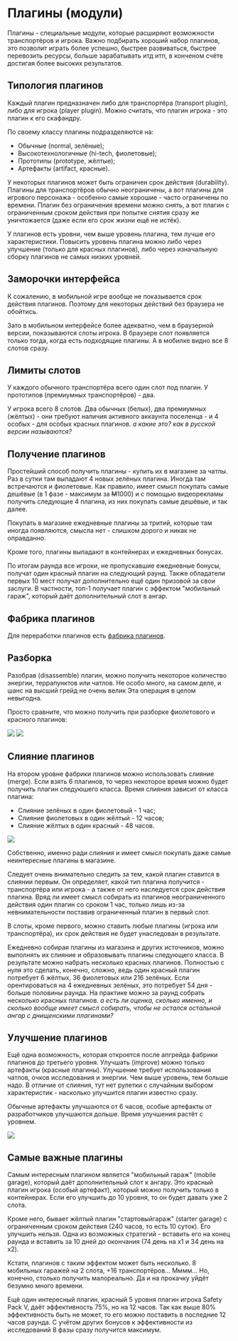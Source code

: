 # Плагины (модули)

Плагины - специальные модули, которые расширяют возможности транспортёров и игрока. Важно подбирать хороший набор плагинов, это
позволит играть более успешно, быстрее развиваться, быстрее перевозить ресурсы, больше зарабатывать итд итп, в конченом счёте
достигая более высоких результатов.

## Типология плагинов

Каждый плагин предназначен либо для транспортёра (transport plugin), либо для игрока (player plugin). Можно считать, что плагин
игрока - это плагин к его скафандру.

По своему классу плагины подразделяются на:

- Обычные (normal, зелёные);
- Высокотехнологичные (hi-tech, фиолетовые);
- Прототипы (prototype, жёлтые);
- Артефакты (artifact, красные).

У некоторых плагинов может быть ограничен срок действия (durability). Плагины для транспортёров обычно неограничены, а вот
плагины для игрового персонажа - особенно самые хорошие - часто ограничены по времени. Плагин без ограничения времени можно
снять, а вот плагин с ограниченным сроком действия при попытке снятия сразу же уничтожается (даже если его срок жизни ещё
не истёк).

У плагинов есть уровни, чем выше уровень плагина, тем лучше его характеристики. Повысить уровень плагина можно либо через
улучшение (только для красных плагинов), либо через изначальную сборку плагинов не самых низких уровней.

## Заморочки интерфейса

К сожалению, в мобильной игре вообще не показывается срок действия плагинов. Поэтому для некоторых действий без браузера
не обойтись.

Зато в мобильном интерфейсе более адекватно, чем в браузерной версии, показываются слоты игрока. В браузере слот появляется
только тогда, когда есть подходящие плагины. А в мобилке видно все 8 слотов сразу.

## Лимиты слотов

У каждого обычного транспортёра всего один слот под плагин. У прототипов (премиумных транспортёров) - два.

У игрока всего 8 слотов. Два обычных (белых), два премиумных (жёлтых) - они требуют наличия активного аккаунта поселенца - и
4 особых - для особых красных плагинов. *а какие это? как в русской версии называются?*

## Получение плагинов

Простейший способ получить плагины - купить их в магазине за чатлы. Раз в сутки там выпадают 4 новых зелёных плагина.
Иногда там встречаются и фиолетовые. Как правило, имеет смысл покупать самые дешёвые (в 1 фазе - максимум за <s>M</s>1000) и
с помощью видеорекламы получить следующие 4 плагина, из них покупать самые дешёвые, и так далее.

Покупать в магазине ежедневные плагины за тритий, которые там иногда появляются, смысла нет - слишком дорого и никак не оправданно.

Кроме того, плагины выпадают в контейнерах и ежедневных бонусах.

По итогам раунда все игроки, не пропускавшие ежедневные бонусы, получат один красный плагин на следующий раунд. Также
обладатели первых 10 мест получат дополнительно ещё один призовой за свои заслуги. В частности, топ-1 получает плагин с
эффектом "мобильный гараж", который даёт дополнительный слот в ангар.

## Фабрика плагинов

Для переработки плагинов есть [фабрика плагинов](habitat/pluginfactory.md).

## Разборка

Разобрав (disassemble) плагин, можно получить некоторое количество энергии, террапунктов или чатлов. Не особо много, на самом
деле, и шанс на высший грейд не очень велик Эта операция в целом невыгодна.

Просто сравните, что можно получить при разборке фиолетового и красного плагинов:

![](../images/plugin-dis-purple.png) ![](../images/plugin-dis-red.png)

## Слияние плагинов

На втором уровне фабрики плагинов можно использовать слияние (merge). Если взять 6 плагинов, то через некоторое время можно
будет получить плагин следуюшего класса. Время слияния зависит от класса плагина:

- Слияние зелёных в один фиолетовый - 1 час;
- Слияние фиолетовых в один жёлтый - 12 часов;
- Слияние жёлтых в один красный - 48 часов.

![](../images/plugin-merge.png)

Собственно, именно ради слияния и имеет смысл покупать даже самые неинтересные плагины в магазине.

Следует очень внимательно следить за тем, какой плагин ставится в слиянии первым. Он определяет, какой тип плагина получится -
транспортёра или игрока - а также от него наследуется срок действия плагина. Вряд ли имеет смысл собирать из плагинов
неограниченного действия один плагин со сроком 1 час, только лишь из-за невнимательности поставив ограниченный плагин в
первый слот.

В слоты, кроме первого, можно ставить любые плагины (игрока или транспортёра), их срок действия не будет унаследован
в результате.

Ежедневно собирая плагины из магазина и других источников, можно выполнять их слияние и образовывать плагины следующего класса.
В результате можно набрать несколько красных плагинов. Полностью с нуля это сделать, конечно, сложно, ведь один красный плагин
потребует 6 жёлтых, 36 фиолетовых или 216 зелёных. Если орентироваться на 4 ежедневных зелёных, это потребует 54 дня - больше
половины раунда. На практике можно за раунд собрать несколько красных плагинов. *а есть ли оценка, сколько именно, и сколько
вообще имеет смысл собирать, чтобы не остался остальной ангар с днищенскими плагинами?*

## Улучшение плагинов

Ещё одна возможность, которая откроется после апгрейда фабрики плагинов до третьего уровня. Улучшать (improve) можно только
артефакты (красные плагины). Улучшение требует использования чатлов, очков исследования и энергии. Чем выше уровень, тем больше
надо. В отличие от слияния, тут нет рулетки с случайным выбором характеристик - насколько улучшится плагин известно сразу.

Обычные артефакты улучшаются от 6 часов, особые артефакты от разработчиков улучшаются дольше. Время улучшения растёт с уровнем.

![](../images/plugin-improve.png)

## Самые важные плагины

Самым интересным плагином является "мобильный гараж" (mobile garage), который даёт дополнительный слот к ангару. Это красный
плагин игрока (особый артефакт), который можно получить только в контейнерах. Если его улучшить до 10 уровня, то он будет
давать уже 2 слота.

Кроме него, бывает жёлтый плагин "стартовыйгараж" (starter garage) с ограниченным сроком действия (240 часов, то есть 10 суток).
Его улучшить нельзя. Одна из возможных стратегий - вставить его на конец раунда и вставить за 10 дней до окончания (74 день на x1
и 34 день на x2).

Кстати, плагинов с таким эффектом может быть несколько. 8 мобильных гаражей на 2 слота, +16 транспортёров... Мммм... Но, конечно,
столько получить малореально. Да и на прокачку уйдёт безумно много времени.

Ещё один интересный плагин, красный 5 уровня плагин игрока Safety Pack V, даёт эффективность 75%, но на 12 часов. Так как выше 80%
эффективность быть не может, то его можно поставить в последние 12 часов раунда. С учётом других бонусов к эффективности из
исследований 8 фазы сразу получится максимум.
